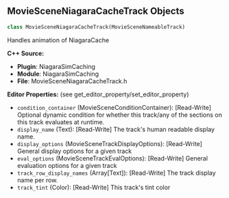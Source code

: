 ## MovieSceneNiagaraCacheTrack Objects

```python
class MovieSceneNiagaraCacheTrack(MovieSceneNameableTrack)
```

Handles animation of NiagaraCache

**C++ Source:**

- **Plugin**: NiagaraSimCaching
- **Module**: NiagaraSimCaching
- **File**: MovieSceneNiagaraCacheTrack.h

**Editor Properties:** (see get_editor_property/set_editor_property)

- ``condition_container`` (MovieSceneConditionContainer):  [Read-Write] Optional dynamic condition for whether this track/any of the sections on this track evaluates at runtime.
- ``display_name`` (Text):  [Read-Write] The track's human readable display name.
- ``display_options`` (MovieSceneTrackDisplayOptions):  [Read-Write] General display options for a given track
- ``eval_options`` (MovieSceneTrackEvalOptions):  [Read-Write] General evaluation options for a given track
- ``track_row_display_names`` (Array[Text]):  [Read-Write] The track display name per row.
- ``track_tint`` (Color):  [Read-Write] This track's tint color

<a id="unreal.CacheTrackRecorder"></a>